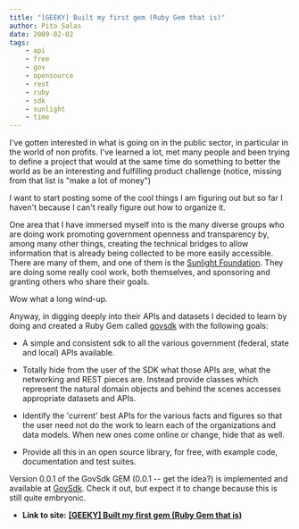 ```yaml
---
title: "[GEEKY] Built my first gem (Ruby Gem that is)"
author: Pito Salas
date: 2009-02-02
tags:
    - api
    - free
    - gov
    - opensource
    - rest
    - ruby
    - sdk
    - sunlight
    - time
---
```


I've gotten interested in what is going on in the public sector, in particular
in the world of non profits. I've learned a lot, met many people and been
trying to define a project that would at the same time do something to better
the world as be an interesting and fulfilling product challenge (notice,
missing from that list is "make a lot of money")

I want to start posting some of the cool things I am figuring out but so far I
haven't because I can't really figure out how to organize it.

One area that I have immersed myself into is the many diverse groups who are
doing work promoting government openness and transparency by, among many other
things, creating the technical bridges to allow information that is already
being collected to be more easily accessible. There are many of them, and one
of them is the [Sunlight Foundation](<http://www.sunlightfoundation.com/>).
They are doing some really cool work, both themselves, and sponsoring and
granting others who share their goals.

Wow what a long wind-up.

Anyway, in digging deeply into their APIs and datasets I decided to learn by
doing and created a Ruby Gem called
[govsdk](<http://github.com/pitosalas/govsdk/tree/master>) with the following
goals:

  * A simple and consistent sdk to all the various government (federal, state and local) APIs available.

  * Totally hide from the user of the SDK what those APIs are, what the networking and REST pieces are. Instead provide classes which represent the natural domain objects and behind the scenes accesses appropriate datasets and APIs.

  * Identify the 'current' best APIs for the various facts and figures so that the user need not do the work to learn each of the organizations and data models. When new ones come online or change, hide that as well.

  * Provide all this in an open source library, for free, with example code, documentation and test suites.

Version 0.0.1 of the GovSdk GEM (0.0.1 -- get the idea?) is implemented and
available at [GovSdk](<http://github.com/pitosalas/govsdk/tree/master>). Check
it out, but expect it to change because this is still quite embryonic.


* **Link to site:** **[[GEEKY] Built my first gem (Ruby Gem that is)](None)**
